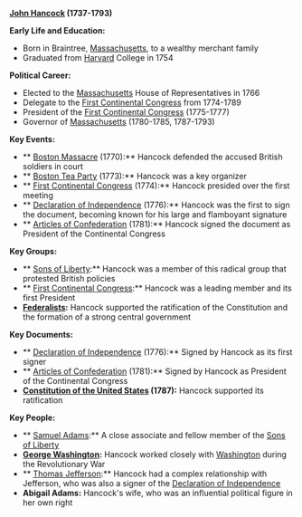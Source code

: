  **[John Hancock](./../John-Hancock/) (1737-1793)**

**Early Life and Education:**
* Born in Braintree, [Massachusetts](./../Massachusetts/), to a wealthy merchant family
* Graduated from [Harvard](./../Harvard/) College in 1754

**Political Career:**
* Elected to the [Massachusetts](./../Massachusetts/) House of Representatives in 1766
* Delegate to the [First Continental Congress](./../First-Continental-Congress/) from 1774-1789
* President of the [First Continental Congress](./../First-Continental-Congress/) (1775-1777)
* Governor of [Massachusetts](./../Massachusetts/) (1780-1785, 1787-1793)

**Key Events:**
* ** [Boston Massacre](./../Boston-Massacre/) (1770):** Hancock defended the accused British soldiers in court
* ** [Boston Tea Party](./../Boston-Tea-Party/) (1773):** Hancock was a key organizer
* ** [First Continental Congress](./../First-Continental-Congress/) (1774):** Hancock presided over the first meeting
* ** [Declaration of Independence](./../Declaration-of-Independence/) (1776):** Hancock was the first to sign the document, becoming known for his large and flamboyant signature
* ** [Articles of Confederation](./../Articles-of-Confederation/) (1781):** Hancock signed the document as President of the Continental Congress

**Key Groups:**
* ** [Sons of Liberty](./../Sons-of-Liberty/):** Hancock was a member of this radical group that protested British policies
* ** [First Continental Congress](./../First-Continental-Congress/):** Hancock was a leading member and its first President
* **[Federalists](./../Federalists/):** Hancock supported the ratification of the Constitution and the formation of a strong central government

**Key Documents:**
* ** [Declaration of Independence](./../Declaration-of-Independence/) (1776):** Signed by Hancock as its first signer
* ** [Articles of Confederation](./../Articles-of-Confederation/) (1781):** Signed by Hancock as President of the Continental Congress
* **[Constitution of the United States](./../Constitution-of-the-United-States/) (1787):** Hancock supported its ratification

**Key People:**
* ** [Samuel Adams](./../Samuel-Adams/):** A close associate and fellow member of the [Sons of Liberty](./../Sons-of-Liberty/)
* **[George Washington](./../George-Washington/):** Hancock worked closely with [Washington](./../Washington/) during the Revolutionary War
* ** [Thomas Jefferson](./../Thomas-Jefferson/):** Hancock had a complex relationship with Jefferson, who was also a signer of the [Declaration of Independence](./../Declaration-of-Independence/)
* **Abigail Adams:** Hancock's wife, who was an influential political figure in her own right